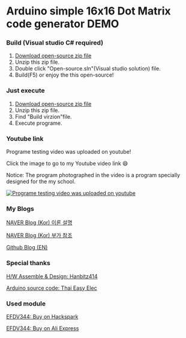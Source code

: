 # Arduino simple 16x16 Dot Matrix code generator DEMO

### Build (Visual studio C# required)
1. [Download open-source zip file](https://github.com/YeoSJ116/Arduino_simple_16x16_Dot_Matrix_code_generator_DEMO/archive/master.zip)
2. Unzip this zip file.
3. Double click "Open-source.sln"(Visual studio solution) file.
4. Build(F5) or enjoy the this open-source!

### Just execute
1. [Download open-source zip file](https://github.com/YeoSJ116/Arduino_simple_16x16_Dot_Matrix_code_generator_DEMO/archive/master.zip)
2. Unzip this zip file.
3. Find "Build virzion"file.
4. Execute programe.

### Youtube link
Programe testing video was uploaded on youtube!

Click the image to go to my Youtube video link :smile:

Notice: The program photographed in the video is a program specially designed for the my school.

[![Programe testing video was uploaded on youtube](https://img.youtube.com/vi/_TUJyRHIBNs/0.jpg)](https://www.youtube.com/watch?v=_TUJyRHIBNs)





### My Blogs

[NAVER Blog (Kor) 이론 설명](https://blog.naver.com/yeosj116/221238126266)

[NAVER Blog (Kor) 부가 참조](https://blog.naver.com/yeosj116/221226767663)

[Github Blog (EN)](https://yeosj116.github.io/)





### Special thanks

[H/W Assemble & Design: Hanbitz414](https://blog.naver.com/hanbitz414)

[Arduino source code: Thai Easy Elec](https://www.thaieasyelec.com/article-wiki/review-product-article/moving-sign-display-with-led-dot-matrix-16x16.html)





### Used module

[EFDV344: Buy on Hackspark](https://hackspark.fr/en/home/458-1616-serial-dot-matrix-led-display-module-screen.html)

[EFDV344: Buy on Ali Express](https://ko.aliexpress.com/item/32854295919.html?spm=a2g12.search0104.3.59.417b16b207JLIG&amp;ws_ab_test=searchweb0_0%2Csearchweb201602_1_10152_10151_10065_10068_10344_10342_10343_10340_10341_10696_10084_10083_10618_10307_5711211_10313_10059_10534_100031_10103_10624_10623_10622_10621_10620%2Csearchweb201603_49%2CppcSwitch_2&amp;algo_expid=20d8c553-f99f-4038-a637-8be9b758a233-9&amp;algo_pvid=20d8c553-f99f-4038-a637-8be9b758a233&amp;priceBeautifyAB=0)
